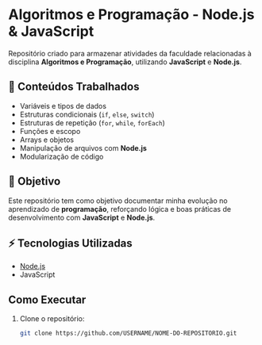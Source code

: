 # Algoritmos e Programação - Node.js & JavaScript  

Repositório criado para armazenar atividades da faculdade relacionadas à disciplina **Algoritmos e Programação**, utilizando **JavaScript** e **Node.js**.  

## 📌 Conteúdos Trabalhados  
- Variáveis e tipos de dados  
- Estruturas condicionais (`if`, `else`, `switch`)  
- Estruturas de repetição (`for`, `while`, `forEach`)  
- Funções e escopo  
- Arrays e objetos  
- Manipulação de arquivos com **Node.js**  
- Modularização de código  

## 🎯 Objetivo  
Este repositório tem como objetivo documentar minha evolução no aprendizado de **programação**, reforçando lógica e boas práticas de desenvolvimento com **JavaScript** e **Node.js**.  

## ⚡ Tecnologias Utilizadas  
- [Node.js](https://nodejs.org/)  
- JavaScript  

## Como Executar  
1. Clone o repositório:  
   ```bash
   git clone https://github.com/USERNAME/NOME-DO-REPOSITORIO.git
